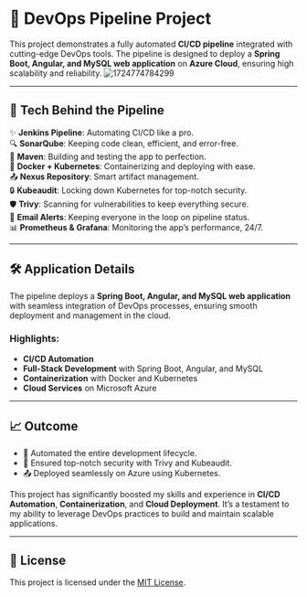 
# 🌟 **DevOps Pipeline Project**

This project demonstrates a fully automated **CI/CD pipeline** integrated with cutting-edge DevOps tools. The pipeline is designed to deploy a **Spring Boot, Angular, and MySQL web application** on **Azure Cloud**, ensuring high scalability and reliability.
![1724774784299](https://github.com/user-attachments/assets/34f08141-07b4-4983-a642-7cc6b0ec8404)

---

## 🚀 **Tech Behind the Pipeline**
✨ **Jenkins Pipeline**: Automating CI/CD like a pro.  
🔍 **SonarQube**: Keeping code clean, efficient, and error-free.  
🔧 **Maven**: Building and testing the app to perfection.  
🐳 **Docker + Kubernetes**: Containerizing and deploying with ease.  
📤 **Nexus Repository**: Smart artifact management.  
🔒 **Kubeaudit**: Locking down Kubernetes for top-notch security.  
🛡️ **Trivy**: Scanning for vulnerabilities to keep everything secure.  
📧 **Email Alerts**: Keeping everyone in the loop on pipeline status.  
📊 **Prometheus & Grafana**: Monitoring the app’s performance, 24/7.  

---

## 🛠️ **Application Details**
The pipeline deploys a **Spring Boot, Angular, and MySQL web application** with seamless integration of DevOps processes, ensuring smooth deployment and management in the cloud.

### **Highlights:**
- **CI/CD Automation**
- **Full-Stack Development** with Spring Boot, Angular, and MySQL
- **Containerization** with Docker and Kubernetes
- **Cloud Services** on Microsoft Azure

---

## 📈 **Outcome**
- 🚀 Automated the entire development lifecycle.
- 🔐 Ensured top-notch security with Trivy and Kubeaudit.
- 📤 Deployed seamlessly on Azure using Kubernetes.

This project has significantly boosted my skills and experience in **CI/CD Automation**, **Containerization**, and **Cloud Deployment**. It’s a testament to my ability to leverage DevOps practices to build and maintain scalable applications.

---

## 📜 **License**
This project is licensed under the [MIT License](LICENSE).
